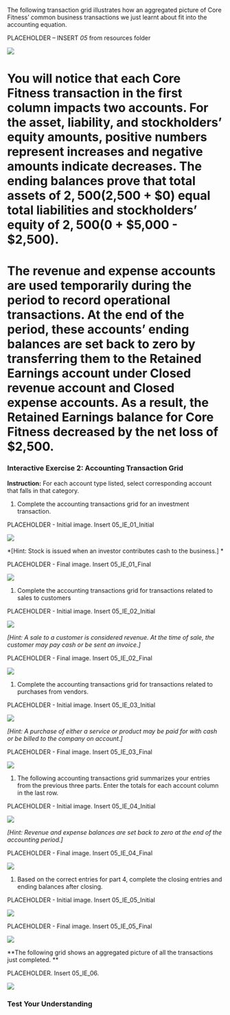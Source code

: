 The following transaction grid illustrates how an aggregated picture of Core Fitness’ common business transactions we just learnt about fit into the accounting equation.

PLACEHOLDER – INSERT *05* from resources folder

![](./Chapter_1_Introduction_to_business_and_accounting_concepts/media/05_AccountingTransactionsGrid/image1.png)

# You will notice that each Core Fitness transaction in the first column impacts two accounts. For the asset, liability, and stockholders’ equity amounts, positive numbers represent increases and negative amounts indicate decreases. The ending balances prove that total assets of $2,500 ($2,500 + $0) equal total liabilities and stockholders’ equity of $2,500 ($0 + $5,000 - $2,500).

# The revenue and expense accounts are used temporarily during the period to record operational transactions. At the end of the period, these accounts’ ending balances are set back to zero by transferring them to the Retained Earnings account under Closed revenue account and Closed expense accounts. As a result, the Retained Earnings balance for Core Fitness decreased by the net loss of $2,500.

### Interactive Exercise 2: Accounting Transaction Grid

**Instruction:** For each account type listed, select corresponding account that falls in that category.

1.  Complete the accounting transactions grid for an investment transaction.

PLACEHOLDER - Initial image. Insert 05\_IE\_01\_Initial

![](./Chapter_1_Introduction_to_business_and_accounting_concepts/media/05_AccountingTransactionsGrid/image2.png)

*\[Hint: Stock is issued when an investor contributes cash to the business.\] *

PLACEHOLDER - Final image. Insert 05\_IE\_01\_Final

![](./Chapter_1_Introduction_to_business_and_accounting_concepts/media/05_AccountingTransactionsGrid/image3.png)

1.  Complete the accounting transactions grid for transactions related to sales to customers

PLACEHOLDER - Initial image. Insert 05\_IE\_02\_Initial

![](./Chapter_1_Introduction_to_business_and_accounting_concepts/media/05_AccountingTransactionsGrid/image4.png)

*\[Hint: A sale to a customer is considered revenue. At the time of sale, the customer may pay cash or be sent an invoice.\]*

PLACEHOLDER - Final image. Insert 05\_IE\_02\_Final

![](./Chapter_1_Introduction_to_business_and_accounting_concepts/media/05_AccountingTransactionsGrid/image5.png)

1.  Complete the accounting transactions grid for transactions related to purchases from vendors.

PLACEHOLDER - Initial image. Insert 05\_IE\_03\_Initial

![](./Chapter_1_Introduction_to_business_and_accounting_concepts/media/05_AccountingTransactionsGrid/image6.png)

*\[Hint: A purchase of either a service or product may be paid for with cash or be billed to the company on account.\]*

PLACEHOLDER - Final image. Insert 05\_IE\_03\_Final

![](./Chapter_1_Introduction_to_business_and_accounting_concepts/media/05_AccountingTransactionsGrid/image7.png)

1.  The following accounting transactions grid summarizes your entries from the previous three parts. Enter the totals for each account column in the last row.

PLACEHOLDER - Initial image. Insert 05\_IE\_04\_Initial

![](./Chapter_1_Introduction_to_business_and_accounting_concepts/media/05_AccountingTransactionsGrid/image8.png)

*\[Hint: Revenue and expense balances are set back to zero at the end of the accounting period.\]*

PLACEHOLDER - Final image. Insert 05\_IE\_04\_Final

![](./Chapter_1_Introduction_to_business_and_accounting_concepts/media/05_AccountingTransactionsGrid/image9.png)

1.  Based on the correct entries for part 4, complete the closing entries and ending balances after closing.

PLACEHOLDER - Initial image. Insert 05\_IE\_05\_Initial

![](./Chapter_1_Introduction_to_business_and_accounting_concepts/media/05_AccountingTransactionsGrid/image10.png)

PLACEHOLDER - Final image. Insert 05\_IE\_05\_Final

![](./Chapter_1_Introduction_to_business_and_accounting_concepts/media/05_AccountingTransactionsGrid/image11.png)

**The following grid shows an aggregated picture of all the transactions just completed. **

PLACEHOLDER. Insert 05\_IE\_06.

![](./Chapter_1_Introduction_to_business_and_accounting_concepts/media/05_AccountingTransactionsGrid/image12.png)

### Test Your Understanding

